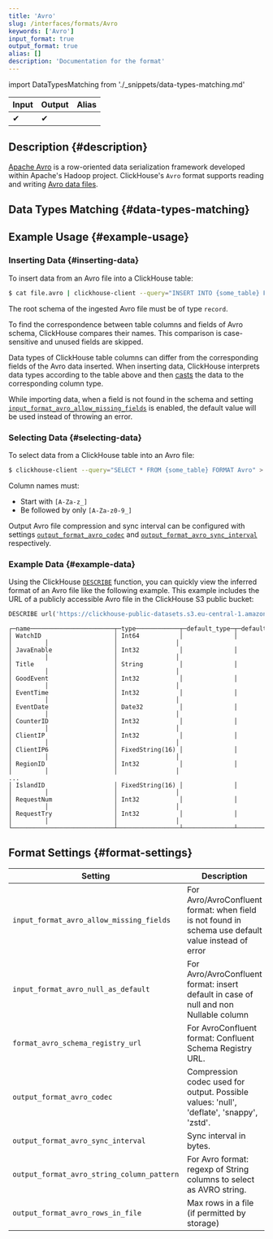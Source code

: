 ```yaml
---
title: 'Avro'
slug: /interfaces/formats/Avro
keywords: ['Avro']
input_format: true
output_format: true
alias: []
description: 'Documentation for the format'
---
```

import DataTypesMatching from './_snippets/data-types-matching.md'

| Input | Output | Alias |
|-------|--------|-------|
| ✔     | ✔      |       |

## Description {#description}

[Apache Avro](https://avro.apache.org/) is a row-oriented data serialization framework developed within Apache's Hadoop project.
ClickHouse's `Avro` format supports reading and writing [Avro data files](https://avro.apache.org/docs/current/spec.html#Object+Container+Files).

## Data Types Matching {#data-types-matching}

<DataTypesMatching/>

## Example Usage {#example-usage}

### Inserting Data {#inserting-data}

To insert data from an Avro file into a ClickHouse table:

```bash
$ cat file.avro | clickhouse-client --query="INSERT INTO {some_table} FORMAT Avro"
```

The root schema of the ingested Avro file must be of type `record`.

To find the correspondence between table columns and fields of Avro schema, ClickHouse compares their names. 
This comparison is case-sensitive and unused fields are skipped.

Data types of ClickHouse table columns can differ from the corresponding fields of the Avro data inserted. When inserting data, ClickHouse interprets data types according to the table above and then [casts](/sql-reference/functions/type-conversion-functions#cast) the data to the corresponding column type.

While importing data, when a field is not found in the schema and setting [`input_format_avro_allow_missing_fields`](/operations/settings/settings-formats.md/#input_format_avro_allow_missing_fields) is enabled, the default value will be used instead of throwing an error.

### Selecting Data {#selecting-data}

To select data from a ClickHouse table into an Avro file:

```bash
$ clickhouse-client --query="SELECT * FROM {some_table} FORMAT Avro" > file.avro
```

Column names must:

- Start with `[A-Za-z_]`
- Be followed by only `[A-Za-z0-9_]`

Output Avro file compression and sync interval can be configured with settings [`output_format_avro_codec`](/operations/settings/settings-formats.md/#output_format_avro_codec) and [`output_format_avro_sync_interval`](/operations/settings/settings-formats.md/#output_format_avro_sync_interval) respectively.

### Example Data {#example-data}

Using the ClickHouse [`DESCRIBE`](/sql-reference/statements/describe-table) function, you can quickly view the inferred format of an Avro file like the following example. 
This example includes the URL of a publicly accessible Avro file in the ClickHouse S3 public bucket:

```sql title="Query"
DESCRIBE url('https://clickhouse-public-datasets.s3.eu-central-1.amazonaws.com/hits.avro','Avro);
```
```response title="Response"
┌─name───────────────────────┬─type────────────┬─default_type─┬─default_expression─┬─comment─┬─codec_expression─┬─ttl_expression─┐
│ WatchID                    │ Int64           │              │                    │         │                  │                │
│ JavaEnable                 │ Int32           │              │                    │         │                  │                │
│ Title                      │ String          │              │                    │         │                  │                │
│ GoodEvent                  │ Int32           │              │                    │         │                  │                │
│ EventTime                  │ Int32           │              │                    │         │                  │                │
│ EventDate                  │ Date32          │              │                    │         │                  │                │
│ CounterID                  │ Int32           │              │                    │         │                  │                │
│ ClientIP                   │ Int32           │              │                    │         │                  │                │
│ ClientIP6                  │ FixedString(16) │              │                    │         │                  │                │
│ RegionID                   │ Int32           │              │                    │         │                  │                │
...
│ IslandID                   │ FixedString(16) │              │                    │         │                  │                │
│ RequestNum                 │ Int32           │              │                    │         │                  │                │
│ RequestTry                 │ Int32           │              │                    │         │                  │                │
└────────────────────────────┴─────────────────┴──────────────┴────────────────────┴─────────┴──────────────────┴────────────────┘
```

## Format Settings {#format-settings}

| Setting                                     | Description                                                                                         | Default |
|---------------------------------------------|-----------------------------------------------------------------------------------------------------|---------|
| `input_format_avro_allow_missing_fields`    | For Avro/AvroConfluent format: when field is not found in schema use default value instead of error | `0`     |
| `input_format_avro_null_as_default`         | For Avro/AvroConfluent format: insert default in case of null and non Nullable column	             |   `0`   |
| `format_avro_schema_registry_url`           | For AvroConfluent format: Confluent Schema Registry URL.                                            |         |
| `output_format_avro_codec`                  | Compression codec used for output. Possible values: 'null', 'deflate', 'snappy', 'zstd'.            |         |
| `output_format_avro_sync_interval`          | Sync interval in bytes.	                                                                         | `16384` |
| `output_format_avro_string_column_pattern`  | For Avro format: regexp of String columns to select as AVRO string.                                 |         |
| `output_format_avro_rows_in_file`           | Max rows in a file (if permitted by storage)	                                                     | `1`     |
